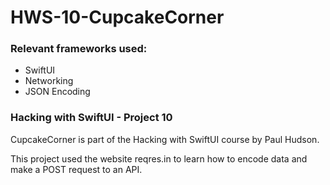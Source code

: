 # HWS-10-CupcakeCorner
### Relevant frameworks used:
* SwiftUI
* Networking
* JSON Encoding

### Hacking with SwiftUI - Project 10

CupcakeCorner is part of the Hacking with SwiftUI course by Paul Hudson. 

This project used the website reqres.in to learn how to encode data and make a POST request to an API.

